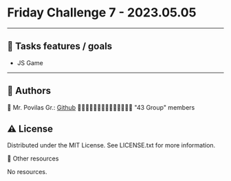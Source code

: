 # Friday Challenge 7 - 2023.05.05
___
## 🎯 Tasks features / goals

- JS Game
___

## 🌟 Authors

🤖 Mr. Povilas Gr.: [Github](https://github.com/BaubasDRSK)
🤖🤖🤖🤖🤖🤖🤖🤖🤖🤖🤖🤖🤖🤖 "43 Group" members

## ⚠️ License

Distributed under the MIT License. See LICENSE.txt for more information.

🔗 Other resources

No resources.